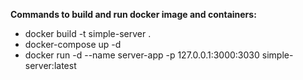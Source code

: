 **Commands to build and run docker image and containers:**

- docker build -t simple-server .
- docker-compose up -d
- docker run -d --name server-app -p 127.0.0.1:3000:3030 simple-server:latest
